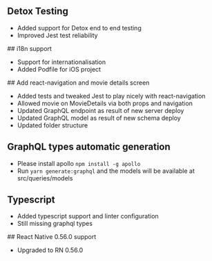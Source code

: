 ## Detox Testing
- Added support for Detox end to end testing 
- Improved Jest test reliability

## i18n support
- Support for internationalisation 
- Added Podfile for iOS project

## Add react-navigation and movie details screen
- Added tests and tweaked Jest to play nicely with react-navigation
- Allowed movie on MovieDetails via both props and navigation 
- Updated GraphQL endpoint as result of new server deploy
- Updated GraphQL model as result of new schema deploy
- Updated folder structure

## GraphQL types automatic generation
- Please install apollo `npm install -g apollo`
- Run `yarn generate:graphql` and the models will be available at src/queries/models

## Typescript
- Added typescript support and linter configuration
- Still missing graphql types

## React Native 0.56.0 support
- Upgraded to RN 0.56.0